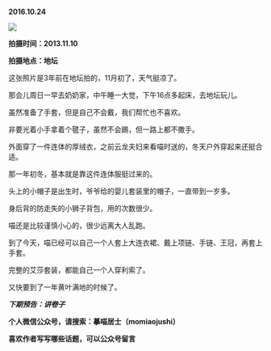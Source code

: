 
          
            
**2016.10.24**



![](//upload-images.jianshu.io/upload_images/51001-aabe9abc420aa50e.jpg)




**拍摄时间：2013.11.10**

**拍摄地点：地坛**

这张照片是3年前在地坛拍的，11月初了，天气挺凉了。

那会儿周日一早去奶奶家，中午睡一大觉，下午16点多起床，去地坛玩儿。

虽然准备了手套，但是自己不会戴，我们帮忙也不喜欢。

非要光着小手拿着个毽子，虽然不会踢，但一路上都不撒手。

外面穿了一件连体的厚绒衣，之前云龙夫妇来看喵时送的，冬天户外穿起来还挺合适。

那一年初冬，基本就是靠这件连体服挺过来的。

头上的小帽子是出生时，爷爷给的婴儿套装里的帽子，一直带到一岁多。

身后背的防走失的小狮子背包，用的次数很少。

喵还是比较谨慎小心的，很少远离大人乱跑。

到了今天，喵已经可以自己一个人套上大连衣裙、戴上项链、手链、王冠，再套上手套。

完整的艾莎套装，都能自己一个人穿利索了。

又快要到了一年黄叶满地的时候了。


***下期预告：讲卷子***


**个人微信公众号，请搜索：摹喵居士（momiaojushi）**

**喜欢作者写写哪些话题，可以公众号留言**

          
        